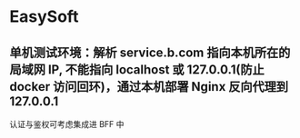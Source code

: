 # EasySoft

## 单机测试环境：解析 service.b.com 指向本机所在的局域网 IP, 不能指向 localhost 或 127.0.0.1(防止 docker 访问回环)，通过本机部署 Nginx 反向代理到 127.0.0.1

认证与鉴权可考虑集成进 BFF 中
